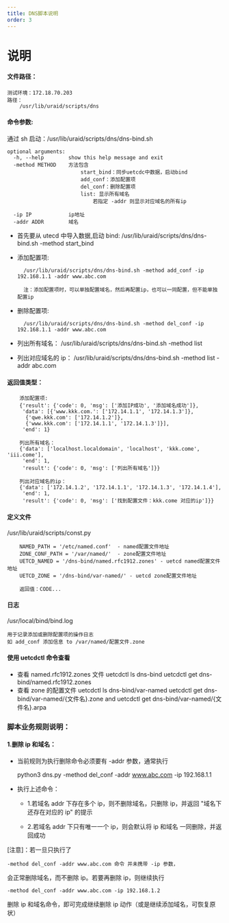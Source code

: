 ```yaml
---
title: DNS脚本说明
order: 3
---
```


# 说明

#### 文件路径：

    测试环境：172.18.70.203
    路径：
        /usr/lib/uraid/scripts/dns


#### 命令参数:

通过 sh 启动：/usr/lib/uraid/scripts/dns/dns-bind.sh

    optional arguments:
      -h, --help        show this help message and exit
      -method METHOD    方法包含
                            start_bind：同步uetcdc中数据，启动bind
                            add_conf：添加配置项
                            del_conf：删除配置项
                            list: 显示所有域名
                                若指定 -addr 则显示对应域名的所有ip

      -ip IP            ip地址
      -addr ADDR        域名

- 首先要从 utecd 中导入数据,启动 bind:
        /usr/lib/uraid/scripts/dns/dns-bind.sh -method start_bind
- 添加配置项:

        /usr/lib/uraid/scripts/dns/dns-bind.sh -method add_conf -ip 192.168.1.1 -addr www.abc.com

        注：添加配置项时，可以单独配置域名，然后再配置ip，也可以一同配置，但不能单独配置ip



- 删除配置项:

        /usr/lib/uraid/scripts/dns/dns-bind.sh -method del_conf -ip 192.168.1.1 -addr www.abc.com

- 列出所有域名：
        /usr/lib/uraid/scripts/dns/dns-bind.sh -method list

- 列出对应域名的 ip：
        /usr/lib/uraid/scripts/dns/dns-bind.sh -method list -addr abc.com




#### 返回值类型：

        添加配置项:
        {'result': {'code': 0, 'msg': ['添加IP成功', '添加域名成功']},
         'data': [{'www.kkk.com.': ['172.14.1.1', '172.14.1.3']},
          {'qwe.kkk.com': ['172.14.1.2']},
          {'www.kkk.com': ['172.14.1.1', '172.14.1.3']}],
         'end': 1}

        列出所有域名：
        {'data': ['localhost.localdomain', 'localhost', 'kkk.come', 'iii.come'],
         'end': 1,
         'result': {'code': 0, 'msg': ['列出所有域名']}}

        列出对应域名的ip：
        {'data': ['172.14.1.2', '172.14.1.1', '172.14.1.3', '172.14.1.4'],
         'end': 1,
         'result': {'code': 0, 'msg': ['找到配置文件：kkk.come 对应的ip']}}




#### 定义文件

/usr/lib/uraid/scripts/const.py

        NAMED_PATH = '/etc/named.conf'  - named配置文件地址
        ZONE_CONF_PATH = '/var/named/'  - zone配置文件地址
        UETCD_NAMED = '/dns-bind/named.rfc1912.zones' - uetcd named配置文件地址
        UETCD_ZONE = '/dns-bind/var-named/' - uetcd zone配置文件地址

        返回值：CODE...

#### 日志

/usr/local/bind/bind.log

    用于记录添加或删除配置项的操作日志
    如 add_conf 添加信息 to /var/named/配置文件.zone

#### 使用 uetcdctl 命令查看

- 查看 named.rfc1912.zones 文件
        uetcdctl ls dns-bind
        uetcdctl get dns-bind/named.rfc1912.zones
- 查看 zone 的配置文件
        uetcdctl ls dns-bind/var-named
        uetcdctl get dns-bind/var-named/{文件名}.zone
        and
        uetcdctl get dns-bind/var-named/{文件名}.arpa

### 脚本业务规则说明：

#### 1.删除 ip 和域名：

- 当前规则为执行删除命令必须要有 -addr 参数，通常执行

  python3 dns.py -method del_conf -addr www.abc.com -ip 192.168.1.1

- 执行上述命令：
  - 1.若域名 addr 下存在多个 ip，则不删除域名，只删除 ip，并返回 "域名下还存在对应的 ip" 的提示

  - 2.若域名 addr 下只有唯一一个 ip，则会默认将 ip 和域名 一同删除，并返回成功

[注意]：若一旦只执行了

    -method del_conf -addr www.abc.com 命令 并未携带 -ip 参数，

会正常删除域名，而不删除 ip。若要再删除 ip，则继续执行

    -method del_conf -addr www.abc.com -ip 192.168.1.2

删除 ip 和域名命令，即可完成继续删除 ip 动作（或是继续添加域名，可恢复原状）
